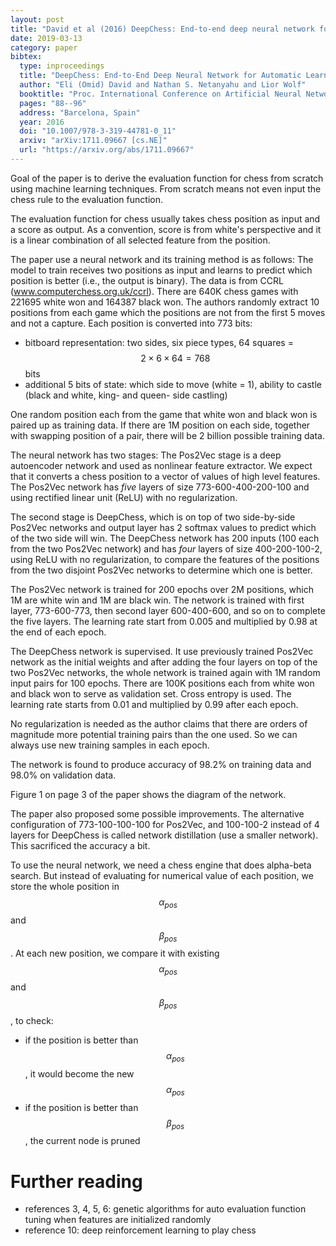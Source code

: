 ```yaml
---
layout: post
title: "David et al (2016) DeepChess: End-to-end deep neural network for automatic learning in chess"
date: 2019-03-13
category: paper
bibtex:
  type: inproceedings
  title: "DeepChess: End-to-End Deep Neural Network for Automatic Learning in Chess"
  author: "Eli (Omid) David and Nathan S. Netanyahu and Lior Wolf"
  booktitle: "Proc. International Conference on Artificial Neural Networks (ICANN), Springer LNCS Volume 9887"
  pages: "88--96"
  address: "Barcelona, Spain"
  year: 2016
  doi: "10.1007/978-3-319-44781-0_11"
  arxiv: "arXiv:1711.09667 [cs.NE]"
  url: "https://arxiv.org/abs/1711.09667"
---
```


Goal of the paper is to derive the evaluation function for chess from scratch
using machine learning techniques. From scratch means not even input the chess
rule to the evaluation function.

The evaluation function for chess usually takes chess position as input and a
score as output. As a convention, score is from white's perspective and it is a
linear combination of all selected feature from the position.

The paper use a neural network and its training method is as follows: The model
to train receives two positions as input and learns to predict which position
is better (i.e., the output is binary). The data is from CCRL
(www.computerchess.org.uk/ccrl). There are 640K chess games with 221695 white
won and 164387 black won. The authors randomly extract 10 positions from each
game which the positions are not from the first 5 moves and not a capture. Each
position is converted into 773 bits:

- bitboard representation: two sides, six piece types, 64 squares = $$2\times 6\times 64=768$$ bits
- additional 5 bits of state: which side to move (white = 1), ability to castle
  (black and white, king- and queen- side castling)

One random position each from the game that white won and black won is paired
up as training data. If there are 1M position on each side, together with
swapping position of a pair, there will be 2 billion possible training data.

The neural network has two stages: The Pos2Vec stage is a deep autoencoder
network and used as nonlinear feature extractor. We expect that it converts a
chess position to a vector of values of high level features. The Pos2Vec
network has *five* layers of size 773-600-400-200-100 and using rectified
linear unit (ReLU) with no regularization.

The second stage is DeepChess, which is on top of two side-by-side Pos2Vec
networks and output layer has 2 softmax values to predict which of the two side
will win. The DeepChess network has 200 inputs (100 each from the two Pos2Vec
network) and has *four* layers of size 400-200-100-2, using ReLU with no
regularization, to compare the features of the positions from the two disjoint
Pos2Vec networks to determine which one is better.

The Pos2Vec network is trained for 200 epochs over 2M positions, which 1M are
white win and 1M are black win. The network is trained with first layer,
773-600-773, then second layer 600-400-600, and so on to complete the five
layers. The learning rate start from 0.005 and multiplied by 0.98 at the end of
each epoch.

The DeepChess network is supervised. It use previously trained Pos2Vec network
as the initial weights and after adding the four layers on top of the two
Pos2Vec networks, the whole network is trained again with 1M random input pairs
for 100 epochs. There are 100K positions each from white won and black won to
serve as validation set. Cross entropy is used. The learning rate starts from
0.01 and multiplied by 0.99 after each epoch.

No regularization is needed as the author claims that there are orders of
magnitude more potential training pairs than the one used. So we can always use
new training samples in each epoch.

The network is found to produce accuracy of 98.2% on training data and 98.0% on
validation data.

Figure 1 on page 3 of the paper shows the diagram of the network.

The paper also proposed some possible improvements. The alternative
configuration of 773-100-100-100 for Pos2Vec, and 100-100-2 instead of 4 layers
for DeepChess is called network distillation (use a smaller network). This
  sacrificed the accuracy a bit.

To use the neural network, we need a chess engine that does alpha-beta search.
But instead of evaluating for numerical value of each position, we store the
whole position in $$\alpha_{pos}$$ and $$\beta_{pos}$$. At each new position,
we compare it with existing $$\alpha_{pos}$$ and $$\beta_{pos}$$, to check:

- if the position is better than $$\alpha_{pos}$$, it would become the new $$\alpha_{pos}$$
- if the position is better than $$\beta_{pos}$$, the current node is pruned


# Further reading
- references 3, 4, 5, 6: genetic algorithms for auto evaluation function tuning when features are initialized randomly
- reference 10: deep reinforcement learning to play chess
